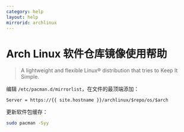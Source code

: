 ```yaml
---
category: help
layout: help
mirrorid: archlinux
---
```


# Arch Linux 软件仓库镜像使用帮助

>  A lightweight and flexible Linux® distribution that tries to Keep It Simple.

编辑 `/etc/pacman.d/mirrorlist`，在文件的最顶端添加：

```
Server = https://{{ site.hostname }}/archlinux/$repo/os/$arch
```

更新软件包缓存：

```bash
sudo pacman -Syy
```
